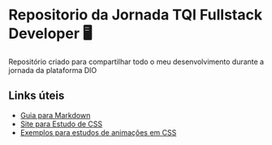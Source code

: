 # Repositorio da Jornada TQI Fullstack Developer 🖥️
Repositório criado para compartilhar todo o meu desenvolvimento
durante a jornada da plataforma DIO

## Links úteis
- [Guia para Markdown](https://www.markdownguide.org/getting-started/)
- [Site para Estudo de CSS](https://developer.mozilla.org/pt-BR/)
- [Exemplos para estudos de animações em CSS](https://blog.hubspot.com/website/css-animation-examples)

